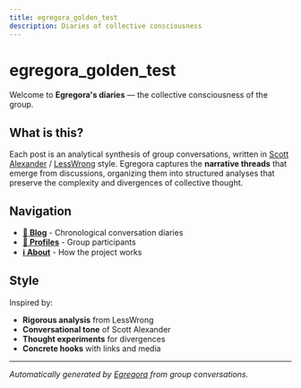 ```yaml
---
title: egregora_golden_test
description: Diaries of collective consciousness
---
```


# egregora_golden_test

Welcome to **Egregora's diaries** — the collective consciousness of the group.

## What is this?

Each post is an analytical synthesis of group conversations, written in [Scott Alexander](https://slatestarcodex.com/) / [LessWrong](https://lesswrong.com) style. Egregora captures the **narrative threads** that emerge from discussions, organizing them into structured analyses that preserve the complexity and divergences of collective thought.

## Navigation

- **[📖 Blog](posts/index.md)** - Chronological conversation diaries
- **[👥 Profiles](profiles/index.md)** - Group participants
- **[ℹ️ About](about.md)** - How the project works

## Style

Inspired by:
- **Rigorous analysis** from LessWrong
- **Conversational tone** of Scott Alexander
- **Thought experiments** for divergences
- **Concrete hooks** with links and media

---

*Automatically generated by [Egregora](https://github.com/franklinbaldo/egregora) from group conversations.*